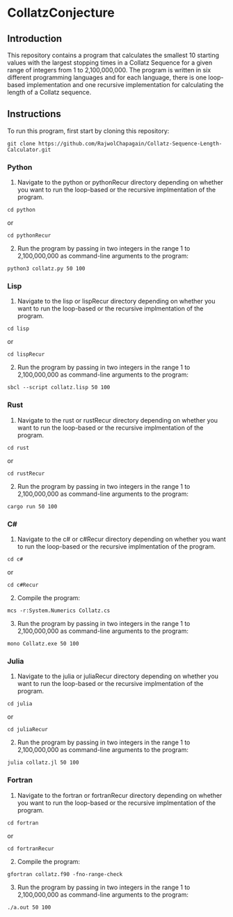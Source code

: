 # CollatzConjecture

## Introduction
This repository contains a program that calculates the smallest 10 starting values with the largest stopping times in a Collatz Sequence for a given range of integers from 1 to 2,100,000,000. The program is written in six different programming languages and for each language, there is one loop-based implementation and one recursive implementation for calculating the length of a Collatz sequence.

## Instructions

To run this program, first start by cloning this repository:
```
git clone https://github.com/RajwolChapagain/Collatz-Sequence-Length-Calculator.git
```

### Python
1. Navigate to the python or pythonRecur directory depending on whether you want to run the loop-based or the recursive implmentation of the program.
```
cd python
```
or
```
cd pythonRecur
```
2. Run the program by passing in two integers in the range 1 to 2,100,000,000 as command-line arguments to the program:
```
python3 collatz.py 50 100
```

### Lisp
1. Navigate to the lisp or lispRecur directory depending on whether you want to run the loop-based or the recursive implmentation of the program.
```
cd lisp
```
or
```
cd lispRecur
```
2. Run the program by passing in two integers in the range 1 to 2,100,000,000 as command-line arguments to the program:
```
sbcl --script collatz.lisp 50 100
```

### Rust
1. Navigate to the rust or rustRecur directory depending on whether you want to run the loop-based or the recursive implmentation of the program.
```
cd rust
```
or
```
cd rustRecur
```
2. Run the program by passing in two integers in the range 1 to 2,100,000,000 as command-line arguments to the program:
```
cargo run 50 100
```

### C#
1. Navigate to the c# or c#Recur directory depending on whether you want to run the loop-based or the recursive implmentation of the program.
```
cd c#
```
or
```
cd c#Recur
```
2. Compile the program:
```
mcs -r:System.Numerics Collatz.cs
```
3. Run the program by passing in two integers in the range 1 to 2,100,000,000 as command-line arguments to the program:
```
mono Collatz.exe 50 100
```

### Julia
1. Navigate to the julia or juliaRecur directory depending on whether you want to run the loop-based or the recursive implmentation of the program.
```
cd julia
```
or
```
cd juliaRecur
```
2. Run the program by passing in two integers in the range 1 to 2,100,000,000 as command-line arguments to the program:
```
julia collatz.jl 50 100
```

### Fortran
1. Navigate to the fortran or fortranRecur directory depending on whether you want to run the loop-based or the recursive implmentation of the program.
```
cd fortran
```
or
```
cd fortranRecur
```
2. Compile the program:
```
gfortran collatz.f90 -fno-range-check
```
3. Run the program by passing in two integers in the range 1 to 2,100,000,000 as command-line arguments to the program:
```
./a.out 50 100
```
